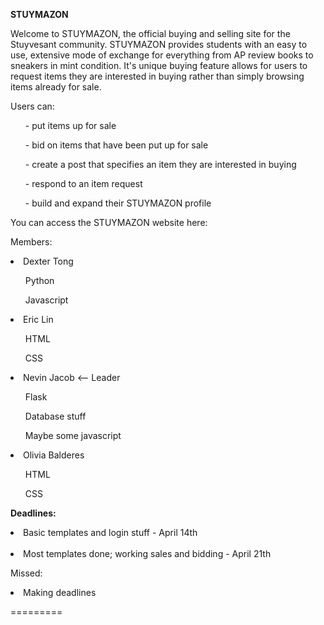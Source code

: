 <b>STUYMAZON</b>

Welcome to STUYMAZON, the official buying and selling site for the Stuyvesant community. STUYMAZON provides students with an easy to use, extensive mode of exchange for everything from AP review books to sneakers in mint condition. It's unique buying feature allows for users to request items they are interested in buying rather than simply browsing items already for sale.

Users can: 
<ul> - put items up for sale </ul>
<ul> - bid on items that have been put up for sale </ul>
<ul> - create a post that specifies an item they are interested in buying</ul>
<ul> - respond to an item request </ul>
<ul> - build and expand their STUYMAZON profile </ul>

You can access the STUYMAZON website here: 

Members:
<br>
<li>Dexter Tong</li>
<ul>Python</ul>
<ul>Javascript</ul>


<li>Eric Lin</li>
<ul>HTML</ul>
<ul>CSS</ul>


<li>Nevin Jacob <-- Leader </li>
<ul>Flask</ul>
<ul> Database stuff</ul>
<ul> Maybe some javascript</ul>

<li>Olivia Balderes</li>
<ul>HTML</ul>
<ul>CSS</ul>

<b>Deadlines:</b>
<li>Basic templates and login stuff  - April 14th</li>
<br>
<li>Most templates done; working sales and bidding - April 21th</li>

Missed:
<li>Making deadlines</li>

=========

